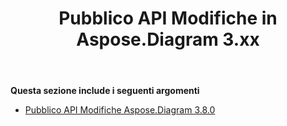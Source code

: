 ﻿---
title: Pubblico API Modifiche in Aspose.Diagram 3.xx
type: docs
weight: 60
url: /it/net/public-api-changes-in-aspose-diagram-3-x-x/
---
**Questa sezione include i seguenti argomenti**
- [Pubblico API Modifiche Aspose.Diagram 3.8.0](/diagram/it/net/public-api-changes-in-aspose-diagram-3-8-0/)
